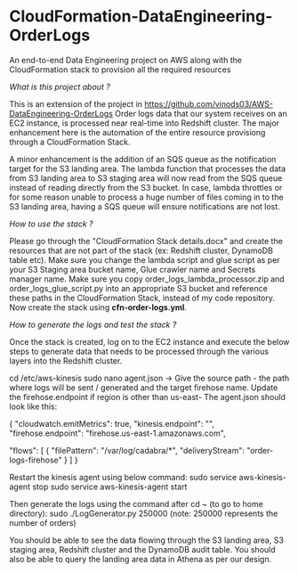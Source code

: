 # CloudFormation-DataEngineering-OrderLogs
An end-to-end Data Engineering project on AWS along with the CloudFormation stack to provision all the required resources


_What is this project about ?_

This is an extension of the project in https://github.com/vinods03/AWS-DataEngineering-OrderLogs
Order logs data that our system receives on an EC2 instance, is processed near real-time into Redshift cluster.
The major enhancement here is the automation of the entire resource provisiong through a CloudFormation Stack.

A minor enhancement is the addition of an SQS queue as the notification target for the S3 landing area.
The lambda function that processes the data from S3 landing area to S3 staging area will now read from the SQS queue instead of reading directly from the S3 bucket.
In case, lambda throttles or for some reason unable to process a huge number of files coming in to the S3 landing area, having a SQS queue will ensure notifications are not lost.

_How to use the stack ?_

Please go through the "CloudFormation Stack details.docx" and create the resources that are not part of the stack (ex: Redshift cluster, DynamoDB table etc).
Make sure you change the lambda script and glue script as per your S3 Staging area bucket name, Glue crawler name and Secrets manager name.
Make sure you copy order_logs_lambda_processor.zip and order_logs_glue_script.py into an appropriate S3 bucket and reference these paths in the CloudFormation Stack, instead of my code repository. 
Now create the stack using **cfn-order-logs.yml**.

_How to generate the logs and test the stack ?_

Once the stack is created, log on to the EC2 instance and execute the below steps to generate data that needs to be processed through the various layers into the Redshift cluster.

cd /etc/aws-kinesis
sudo nano agent.json -> Give the source path - the path where logs will be sent / generated and the target firehose name. 
Update the firehose.endpoint if region is other than us-east-
The agent.json should look like this:

{
  "cloudwatch.emitMetrics": true,
  "kinesis.endpoint": "",
  "firehose.endpoint": "firehose.us-east-1.amazonaws.com",

  "flows": [
    {
      "filePattern": "/var/log/cadabra/*",
      "deliveryStream": "order-logs-firehose"
    }
  ]
}

Restart the kinesis agent using below command:
sudo service aws-kinesis-agent stop
sudo service aws-kinesis-agent start

Then generate the logs using the command after cd ~ (to go to home directory): 
sudo ./LogGenerator.py 250000 (note: 250000 represents the number of orders)

You should be able to see the data flowing through the S3 landing area, S3 staging area, Redshift cluster and the DynamoDB audit table.
You should also be able to query the landing area data in Athena as per our design.
